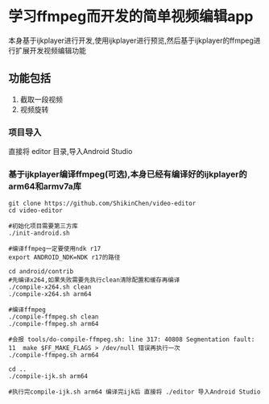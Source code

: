# 学习ffmpeg而开发的简单视频编辑app

本身基于ijkplayer进行开发,使用ijkplayer进行预览,然后基于ijkplayer的ffmpeg进行扩展开发视频编辑功能


## 功能包括
1. 截取一段视频
2. 视频旋转

### 项目导入
直接将 editor 目录,导入Android Studio

### 基于ijkplayer编译ffmpeg(可选),本身已经有编译好的ijkplayer的arm64和armv7a库
```
git clone https://github.com/ShikinChen/video-editor
cd video-editor

#初始化项目需要第三方库
./init-android.sh

#编译ffmpeg一定要使用ndk r17
export ANDROID_NDK=NDK r17的路径

cd android/contrib
#先编译x264,如果失败需要先执行clean清除配置和缓存再编译
./compile-x264.sh clean
./compile-x264.sh arm64

#编译ffmpeg
./compile-ffmpeg.sh clean
./compile-ffmpeg.sh arm64

#会报 tools/do-compile-ffmpeg.sh: line 317: 40808 Segmentation fault: 11  make $FF_MAKE_FLAGS > /dev/null 错误再执行一次
./compile-ffmpeg.sh arm64

cd ..
./compile-ijk.sh arm64

#执行完compile-ijk.sh arm64 编译完ijk后 直接将 ./editor 导入Android Studio

```
